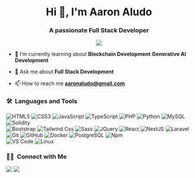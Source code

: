 <h1 align="center">Hi 👋, I'm Aaron Aludo</h1>
<h3 align="center">A passionate Full Stack Developer</h3>
	
<p align="center">
  <img src="https://komarev.com/ghpvc/?username=aaronaludo&color=blueviolet&style=flat">
</p>

- 🌱 I’m currently learning about **Blockchain Development** **Generative AI Development**

- 💬 Ask me about **Full Stack Development**

- 📫 How to reach me **aaronaludo@gmail.com**


	
### 🛠 &nbsp;Languages and Tools

![HTML5](https://img.shields.io/badge/-HTML5-%23E44D27?style=for-the-badge&logo=html5&logoColor=ffffff)
![CSS3](https://img.shields.io/badge/-CSS3-%231572B6?style=for-the-badge&logo=css3)
![JavaScript](https://img.shields.io/badge/-JavaScript-%23F7DF1C?style=for-the-badge&logo=javascript&logoColor=000000&labelColor=%23F7DF1C&color=%23FFCE5A)
![TypeScript](https://img.shields.io/badge/-TypeScript-00599C?style=for-the-badge&logo=typescript&logoColor=white)
![PHP](https://img.shields.io/badge/-PHP-%23CC6699?style=for-the-badge&logo=php&logoColor=ffffff)
![Python](https://img.shields.io/badge/-Python-%23F7DF1C?style=for-the-badge&logo=python&logoColor=000000&labelColor=%23F7DF1C&color=%23FFCE5A)
![MySQL](https://img.shields.io/badge/-MySQL-0175C2?style=for-the-badge&logo=mysql&logoColor=white)
![Solidity](https://img.shields.io/badge/-Solidity-181717?style=for-the-badge&logo=solidity)
<br>
![Bootstrap](https://img.shields.io/badge/Bootstrap-02569B?style=for-the-badge&logo=bootstrap&logoColor=white)
![Tailwind Css](https://img.shields.io/badge/Tailwind_CSS-38B2AC?style=for-the-badge&logo=tailwind-css&logoColor=white)
![Sass](https://img.shields.io/badge/-Sass-%23CC6699?style=for-the-badge&logo=sass&logoColor=ffffff)
![JQuery](https://img.shields.io/badge/jQuery-0769AD?style=for-the-badge&logo=jquery&logoColor=white)
![React](https://img.shields.io/badge/-React-61DAFB?style=for-the-badge&logo=react&logoColor=ffffff)
![NextJS](https://img.shields.io/badge/NextJS-000000?style=for-the-badge&logo=nextjs&logoColor=white)
![Laravel](https://img.shields.io/badge/-Laravel-CB3837?style=for-the-badge&logo=laravel)
<br>
![Git](https://img.shields.io/badge/-Git-%23F05032?style=for-the-badge&logo=git&logoColor=%23ffffff)
![GitHub](https://img.shields.io/badge/-GitHub-181717?style=for-the-badge&logo=github)
![Docker](http://img.shields.io/badge/-Docker-0078D6?style=for-the-badge&logo=docker&logoColor=ffffff)
![PostgreSQL](http://img.shields.io/badge/-PostgreSQL-0078D6?style=for-the-badge&logo=postgreSQL&logoColor=ffffff)
![Npm](https://img.shields.io/badge/-npm-CB3837?style=for-the-badge&logo=npm)
<br>
![VS Code](http://img.shields.io/badge/-VS%20Code-007ACC?style=for-the-badge&logo=visual-studio-code&logoColor=ffffff)
![Linux](http://img.shields.io/badge/-Linux-0078D6?style=for-the-badge&logo=linux&logoColor=ffffff)
<br/>

### 🤝🏻 &nbsp;Connect with Me

<p>
<!-- <a href="https://www.vivek9patel.com"><img src="https://img.shields.io/badge/-adityavsingh.com-3423A6?style=for-the-badge&logo=Google-Chrome&logoColor=white"/></a> -->
<a href="https://linkedin.com/in/aaronaludo"><img src="https://img.shields.io/badge/-aaronaludo-0077B5?style=flat&logo=Linkedin&logoColor=white"/></a>
<a href="mailto:aaronaludo@gmail.com"><img src="https://img.shields.io/badge/-aaronaludo@gmail.com-D14836?style=flat&logo=Gmail&logoColor=white"/></a>
</p>
<!-- <p align="center"><img align="center" src="https://github-readme-streak-stats.herokuapp.com/?user=vivek9patel&" alt="vivek9patel" /></p> -->
